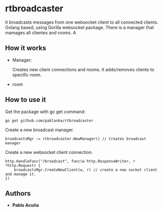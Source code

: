 # rtbroadcaster

It broadcasts messages from one websocket client to all connected clients. Golang based, using Gorilla websocket package.
There is a manager that mamages all clientes and rooms. A

## How it works

* Manager:
    
    Creates new client connections and rooms. It adds/removes clients to specific room.

* room



## How to use it

Get the package with go get command:

```
go get github.com/pablanka/rtbroadcaster
```

Create a new broadcast manager.

```
broadcastsMgr := rtbroadcaster.NewManager() // Creates broadcast manager
```

Create a new websocket client connection.

```
http.HandleFunc("/broadcast", func(w http.ResponseWriter, r *http.Request) {
	broadcastsMgr.CreateNewClient(w, r) // create a new socket client and manage it.
})
```

## Authors

* **Pablo Acuña**



